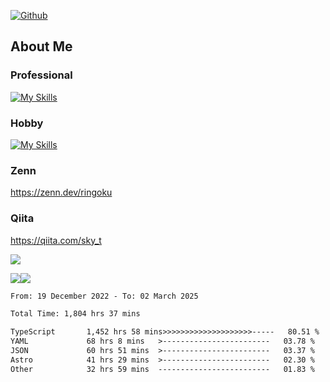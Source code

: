 [![Github](https://img.shields.io/github/followers/skyt-a?label=Follow&style=social)](https://github.com/skyt-a)

## About Me
### Professional
[![My Skills](https://skillicons.dev/icons?i=react,ts,js,nodejs,java,graphql,firebase,githubactions&theme=light)](https://skillicons.dev)
### Hobby
[![My Skills](https://skillicons.dev/icons?i=unity,rust,py&theme=light)](https://skillicons.dev)

### Zenn
https://zenn.dev/ringoku
### Qiita
https://qiita.com/sky_t


![](https://github-profile-summary-cards.vercel.app/api/cards/profile-details?username=skyt-a&theme=default)

![](https://github-profile-summary-cards.vercel.app/api/cards/repos-per-language?username=skyt-a&theme=default)![](https://github-profile-summary-cards.vercel.app/api/cards/stats?username=RinGoku&theme=default)

<!--START_SECTION:waka-->

```txt
From: 19 December 2022 - To: 02 March 2025

Total Time: 1,804 hrs 37 mins

TypeScript       1,452 hrs 58 mins>>>>>>>>>>>>>>>>>>>>-----   80.51 %
YAML             68 hrs 8 mins   >------------------------   03.78 %
JSON             60 hrs 51 mins  >------------------------   03.37 %
Astro            41 hrs 29 mins  >------------------------   02.30 %
Other            32 hrs 59 mins  -------------------------   01.83 %
```

<!--END_SECTION:waka-->
